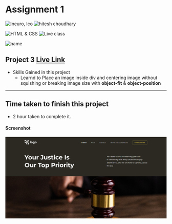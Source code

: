 # Assignment 1

![ineuro, lco](https://img.shields.io/badge/iNeuron-LCO-green)
![hitesh choudhary](https://img.shields.io/badge/Hitesh--Choudhary-Full--stack--JS--bootcamp-red)

![HTML & CSS](https://img.shields.io/badge/HTML-CSS-orange)
![Live class](https://img.shields.io/badge/LIVE--CLASS-PROJECT--3-lightgrey)

![name](https://img.shields.io/badge/Kaushal--Mehta-MCA--last--year-lightgrey)

## Project 3 [Live Link](https://live-proj-3.netlify.app)

-   Skills Gained in this project
    -   Learnd to Place an image inside div and centering image without squishing or breaking image size with **object-fit** & **object-position**

---

## Time taken to finish this project

-   2 hour taken to complete it.

#### Screenshot

![Desktop](./screenshots/project-3.png)
